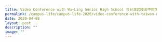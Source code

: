 ```yaml
---
title: Video Conference with Wu–Ling Senior High School 与台湾武陵高中同学进行视讯交流
permalink: /campus-life/campus-life-2020/video-conference-with-taiwan-wuling-high-school/
date: 2020-04-08
layout: post
description: ""
image: ""
---
```

